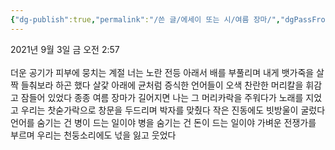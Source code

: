 ```yaml
---
{"dg-publish":true,"permalink":"/쓴 글/에세이 또는 시/여름 장마/","dgPassFrontmatter":true}
---
```


2021년 9월 3일 금 오전 2:57<br/>
<br/>
더운 공기가 피부에 뭉치는 계절 너는 노란 전등 아래서 배를 부풀리며 내게 뱃가죽을 살짝 들춰보라 하곤 했다 살갗 아래에 균처럼 증식한 언어들이 오색 찬란한 머리칼을 휘감고 잠들어 있었다 종종 여름 장마가 길어지면 나는 그 머리카락을 주워다가 노래를 지었고 우리는 찻숟가락으로 창문을 두드리며 박자를 맞췄다 작은 진동에도 빗방울이 굴렀다 언어를 숨기는 건 병이 드는 일이야 병을 숨기는 건 돈이 드는 일이야 가벼운 전쟁가를 부르며 우리는 천둥소리에도 넋을 잃고 웃었다<br/>
